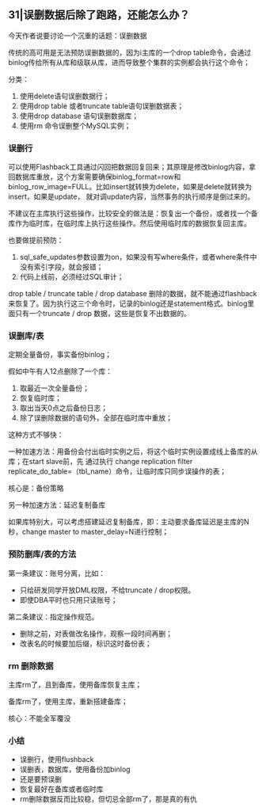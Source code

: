 ## 31|误删数据后除了跑路，还能怎么办？

今天作者说要讨论一个沉重的话题：误删数据

传统的高可用是无法预防误删数据的，因为i主库的一个drop  table命令，会通过binlog传给所有从库和级联从库，进而导致整个集群的实例都会执行这个命令；

分类：

1. 使用delete语句误删数据行；
2. 使用drop table 或者truncate table语句误删数据表；
3. 使用drop database 语句误删数据库；
4. 使用rm 命令误删整个MySQL实例；



### 误删行

可以使用Flashback工具通过闪回把数据回复回来；其原理是修改binlog内容，拿回数据库重放，这个方案需要确保binlog_format=row和binlog_row_image=FULL。比如insert就转换为delete，如果是delete就转换为insert，如果是update， 就对调update内容，当然事务的执行顺序是倒过来的。

不建议在主库执行这些操作，比较安全的做法是：恢复出一个备份，或者找一个备库作为临时库，在临时库上执行这些操作。然后使用临时库的数据恢复回主库。

也要做提前预防：

1. sql_safe_updates参数设置为on，如果没有写where条件，或者where条件中没有索引字段，就会报错；
2. 代码上线前，必须经过SQL审计；

drop table / truncate table / drop database 删除的数据，就不能通过flashback来恢复了。因为执行这三个命令时，记录的binlog还是statement格式。binlog里面只有一个truncate / drop 数据，这些是恢复不出数据的。



### 误删库/表

定期全量备份，事实备份binlog；

假如中午有人12点删除了一个库：

1. 取最近一次全量备份；
2. 恢复临时库；
3. 取出当天0点之后备份日志；
4. 除了误删除数据的语句外，全部在临时库中重放；

这种方式不够快：

一种加速方法：用备份会付出临时实例之后，将这个临时实例设置成线上备库的从库；在start slave前，先 通过执行 change replication filter replicate_do_table=（tbl_name）命令，让临时库只同步误操作的表；

核心是：备份策略

另一种加速方法：延迟复制备库

如果库特别大，可以考虑搭建延迟复制备库，即：主动要求备库延迟是主库的N秒，change master to master_delay=N进行控制；



### 预防删库/表的方法

第一条建议：账号分离，比如：

- 只给研发同学开放DML权限，不给truncate / drop权限。
- 即使DBA平时也只用只读账号；

第二条建议：指定操作规范。

- 删除之前，对表做改名操作，观察一段时间再删；
- 改表名的时候要加后缀，标识这时备份表；



### rm 删除数据

主库rm了，且到备库，使用备库恢复主库；

备库rm了，使用主库，重新搭建备库；

核心：不能全军覆没



### 小结

- 误删行，使用flushback
- 误删表，数据库，使用备份加binlog
- 还是要预误删
- 恢复最好在备库或者临时库
- rm删除数据反而比较稳，但切忌全部rm了，那是真的有仇

